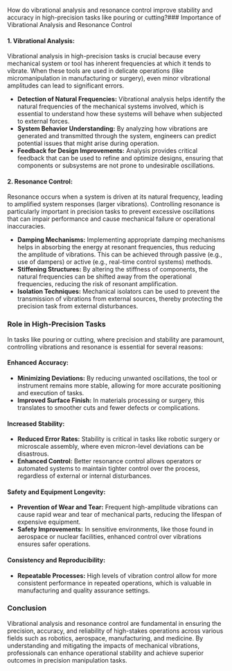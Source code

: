 How do vibrational analysis and resonance control improve stability and accuracy in high-precision tasks like pouring or cutting?### Importance of Vibrational Analysis and Resonance Control

#### **1. Vibrational Analysis:**
Vibrational analysis in high-precision tasks is crucial because every mechanical system or tool has inherent frequencies at which it tends to vibrate. When these tools are used in delicate operations (like micromanipulation in manufacturing or surgery), even minor vibrational amplitudes can lead to significant errors.

- **Detection of Natural Frequencies:** Vibrational analysis helps identify the natural frequencies of the mechanical systems involved, which is essential to understand how these systems will behave when subjected to external forces.
- **System Behavior Understanding:** By analyzing how vibrations are generated and transmitted through the system, engineers can predict potential issues that might arise during operation.
- **Feedback for Design Improvements:** Analysis provides critical feedback that can be used to refine and optimize designs, ensuring that components or subsystems are not prone to undesirable oscillations.

#### **2. Resonance Control:**
Resonance occurs when a system is driven at its natural frequency, leading to amplified system responses (larger vibrations). Controlling resonance is particularly important in precision tasks to prevent excessive oscillations that can impair performance and cause mechanical failure or operational inaccuracies.

- **Damping Mechanisms:** Implementing appropriate damping mechanisms helps in absorbing the energy at resonant frequencies, thus reducing the amplitude of vibrations. This can be achieved through passive (e.g., use of dampers) or active (e.g., real-time control systems) methods.
- **Stiffening Structures:** By altering the stiffness of components, the natural frequencies can be shifted away from the operational frequencies, reducing the risk of resonant amplification.
- **Isolation Techniques:** Mechanical isolators can be used to prevent the transmission of vibrations from external sources, thereby protecting the precision task from external disturbances.

### Role in High-Precision Tasks

In tasks like pouring or cutting, where precision and stability are paramount, controlling vibrations and resonance is essential for several reasons:

#### **Enhanced Accuracy:**
- **Minimizing Deviations:** By reducing unwanted oscillations, the tool or instrument remains more stable, allowing for more accurate positioning and execution of tasks.
- **Improved Surface Finish:** In materials processing or surgery, this translates to smoother cuts and fewer defects or complications.

#### **Increased Stability:**
- **Reduced Error Rates:** Stability is critical in tasks like robotic surgery or microscale assembly, where even micron-level deviations can be disastrous.
- **Enhanced Control:** Better resonance control allows operators or automated systems to maintain tighter control over the process, regardless of external or internal disturbances.

#### **Safety and Equipment Longevity:**
- **Prevention of Wear and Tear:** Frequent high-amplitude vibrations can cause rapid wear and tear of mechanical parts, reducing the lifespan of expensive equipment.
- **Safety Improvements:** In sensitive environments, like those found in aerospace or nuclear facilities, enhanced control over vibrations ensures safer operations.

#### **Consistency and Reproducibility:**
- **Repeatable Processes:** High levels of vibration control allow for more consistent performance in repeated operations, which is valuable in manufacturing and quality assurance settings.

### Conclusion
Vibrational analysis and resonance control are fundamental in ensuring the precision, accuracy, and reliability of high-stakes operations across various fields such as robotics, aerospace, manufacturing, and medicine. By understanding and mitigating the impacts of mechanical vibrations, professionals can enhance operational stability and achieve superior outcomes in precision manipulation tasks.